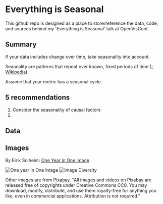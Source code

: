 # Everything is Seasonal

This github repo is designed as a place to store/reference the data, code, and sources behind my 'Everything is Seasonal' talk at OpenVisConf. 

## Summary

If your data includes change over time, take seasonality into account.

Seaonality are patterns that repeat over known, fixed periods of time ([-Wikipedia](https://en.wikipedia.org/wiki/Seasonality#cite_note-1)).

Assume that your metric has a seasonal cycle. 

## 5 recommendations

1. Consider the seasonality of causal factors
2. 

## Data

### 

## Images

By Eirik Solheim: [One Year in One Image](http://eirikso.com/2011/01/04/one-year-in-one-image/)

![One year in One Image](https://eirikso.files.wordpress.com/2011/01/allof20101.jpg)
![Image Diversity](https://eirikso.files.wordpress.com/2011/01/oneyeardiversity1.jpg)


Other images are from [Pixabay](https://pixabay.com/). "All images and videos on Pixabay are released free of copyrights under Creative Commons CC0. You may download, modify, distribute, and use them royalty-free for anything you like, even in commercial applications. Attribution is not required."